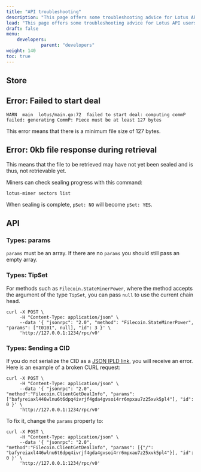 ```yaml
---
title: "API troubleshooting"
description: "This page offers some troubleshooting advice for Lotus API users by listing some of the most common errors that they can come accross."
lead: "This page offers some troubleshooting advice for Lotus API users by listing some of the most common errors that they can come accross."
draft: false
menu:
    developers:
             parent: "developers"
weight: 140 
toc: true
---
```


## Store

## Error: Failed to start deal

```shell
WARN  main  lotus/main.go:72  failed to start deal: computing commP failed: generating CommP: Piece must be at least 127 bytes
```

This error means that there is a minimum file size of 127 bytes.

## Error: 0kb file response during retrieval

This means that the file to be retrieved may have not yet been sealed and is thus, not retrievable yet.

Miners can check sealing progress with this command:

```shell
lotus-miner sectors list
```

When sealing is complete, `pSet: NO` will become `pSet: YES`.

## API

### Types: params

`params` must be an array. If there are no `params` you should still pass an empty array.

### Types: TipSet

For methods such as `Filecoin.StateMinerPower`, where the method accepts the argument of the type `TipSet`, you can pass `null` to use the current chain head.

```shell
curl -X POST \
     -H "Content-Type: application/json" \
     --data '{ "jsonrpc": "2.0", "method": "Filecoin.StateMinerPower", "params": ["t0101", null], "id": 3 }' \
     'http://127.0.0.1:1234/rpc/v0'
```

### Types: Sending a CID

If you do not serialize the CID as a [JSON IPLD link](https://did-ipid.github.io/ipid-did-method/#txref), you will receive an error. Here is an example of a broken CURL request:

```shell
curl -X POST \
     -H "Content-Type: application/json" \
     --data '{ "jsonrpc": "2.0", "method":"Filecoin.ClientGetDealInfo", "params": ["bafyreiaxl446wlnu6t6dpq4ivrjf4gda4gvsoi4rr6mpxau7z25xvk5pl4"], "id": 0 }' \
     'http://127.0.0.1:1234/rpc/v0'
```

To fix it, change the `params` property to:

```shell
curl -X POST \
     -H "Content-Type: application/json" \
     --data '{ "jsonrpc": "2.0", "method":"Filecoin.ClientGetDealInfo", "params": [{"/": "bafyreiaxl446wlnu6t6dpq4ivrjf4gda4gvsoi4rr6mpxau7z25xvk5pl4"}], "id": 0 }' \
     'http://127.0.0.1:1234/rpc/v0'
```
